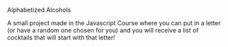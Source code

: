 Alphabetized Alcohols

A small project made in the Javascript Course where you can put in a letter (or have a random one chosen for you) and you will receive a list of cocktails that will start with that letter!

